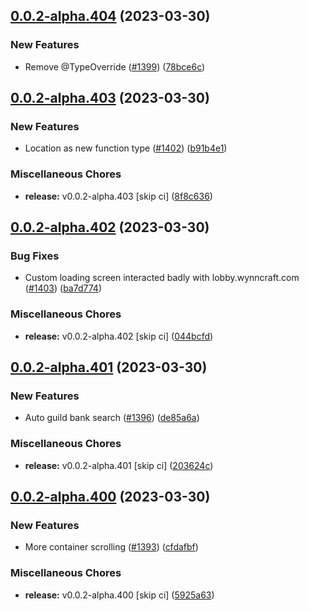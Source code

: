 ## [0.0.2-alpha.404](https://github.com/Wynntils/Artemis/compare/v0.0.2-alpha.403...v0.0.2-alpha.404) (2023-03-30)


### New Features

* Remove @TypeOverride ([#1399](https://github.com/Wynntils/Artemis/issues/1399)) ([78bce6c](https://github.com/Wynntils/Artemis/commit/78bce6c784612a649977b74f07eb2de14217b426))

## [0.0.2-alpha.403](https://github.com/Wynntils/Artemis/compare/v0.0.2-alpha.402...v0.0.2-alpha.403) (2023-03-30)


### New Features

* Location as new function type ([#1402](https://github.com/Wynntils/Artemis/issues/1402)) ([b91b4e1](https://github.com/Wynntils/Artemis/commit/b91b4e117468952413f4a44c799b10277491ef68))


### Miscellaneous Chores

* **release:** v0.0.2-alpha.403 [skip ci] ([8f8c636](https://github.com/Wynntils/Artemis/commit/8f8c6362ac1b81f53b0e4adf46d5e1fb27acb7e0))

## [0.0.2-alpha.402](https://github.com/Wynntils/Artemis/compare/v0.0.2-alpha.401...v0.0.2-alpha.402) (2023-03-30)


### Bug Fixes

* Custom loading screen interacted badly with lobby.wynncraft.com ([#1403](https://github.com/Wynntils/Artemis/issues/1403)) ([ba7d774](https://github.com/Wynntils/Artemis/commit/ba7d77420eb7dff9d3fa1b0310233176ef25c62e))


### Miscellaneous Chores

* **release:** v0.0.2-alpha.402 [skip ci] ([044bcfd](https://github.com/Wynntils/Artemis/commit/044bcfdd04b3a762596926fb14d7531e0fe2ab96))

## [0.0.2-alpha.401](https://github.com/Wynntils/Artemis/compare/v0.0.2-alpha.400...v0.0.2-alpha.401) (2023-03-30)


### New Features

* Auto guild bank search ([#1396](https://github.com/Wynntils/Artemis/issues/1396)) ([de85a6a](https://github.com/Wynntils/Artemis/commit/de85a6adfb16909f6855d673dc7db2499168230b))


### Miscellaneous Chores

* **release:** v0.0.2-alpha.401 [skip ci] ([203624c](https://github.com/Wynntils/Artemis/commit/203624cd5fa06973b25c4fe0f59d4f60d00b60ff))

## [0.0.2-alpha.400](https://github.com/Wynntils/Artemis/compare/v0.0.2-alpha.399...v0.0.2-alpha.400) (2023-03-30)


### New Features

* More container scrolling ([#1393](https://github.com/Wynntils/Artemis/issues/1393)) ([cfdafbf](https://github.com/Wynntils/Artemis/commit/cfdafbfb8630eb86fdb50570b2d485a23ab7fbec))


### Miscellaneous Chores

* **release:** v0.0.2-alpha.400 [skip ci] ([5925a63](https://github.com/Wynntils/Artemis/commit/5925a63425771f4a13806a5d0bcb0970890c850a))

